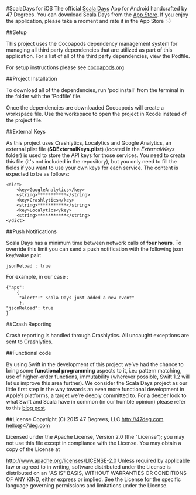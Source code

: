 #ScalaDays for iOS
The official [Scala Days](http://www.scaladays.org) App for Android handcrafted by 47 Degrees. You can download Scala Days from the [App Store](https://itunes.apple.com/us/app/scaladays/id883566471?mt=8 ). If you enjoy the application, please take a moment and rate it in the App Store  :-)

##Setup

This project uses the Cocoapods dependency management system for managing all third party dependencies that are utilized as part of this application. For a list of all of the third party dependencies, view the Podfile.

For setup instructions please see  [cocoapods.org](http://cocoapods.org/)

##Project Installation

To download all of the dependencies, run 'pod install' from the terminal in the folder with the 'Podfile' file.

Once the dependencies are downloaded Cocoapods will create a workspace file. Use the workspace to open the project in Xcode instead of the project file.

##External Keys

As this project uses Crashlytics, Localytics and Google Analytics, an external plist file (**SDExternalKeys.plist**) (located in the *External/Keys* folder) is used to store the API keys for those services. You need to create this file (it's not included in the repository), but you only need to fill the fields if you want to use your own keys for each service. The content is expected to be as follows:

	<dict>
		<key>GoogleAnalytics</key>
		<string>***********</string>
		<key>Crashlytics</key>
		<string>***********</string>
		<key>Localytics</key>
		<string>***********</string>
	</dict>

##Push Notifications

Scala Days has a minimum time between network calls of **four hours**. To override this limit you can send a push notification with the following json key/value pair: 

	jsonReload : true
	
For example, in our case :	

	{"aps":
		{
		 "alert":" Scala Days just added a new event"
		 },
	"jsonReload": true
	}

##Crash Reporting

Crash reporting is handled through Crashlytics. All uncaught exceptions are sent to Crashlytics.

##Functional code

By using Swift in the development of this project we’ve had the chance to bring some **functional programming** aspects to it, i.e.: pattern matching, use of higher-order functions, immutability (wherever possible, Swift 1.2 will let us improve this area further). We consider the Scala Days project as our little first step in the way towards an even more functional development in Apple’s platforms, a target we’re deeply committed to. For a deeper look to what Swift and Scala have in common (in our humble opinion) please refer to this [blog post](http://www.47deg.com/blog/swift-scala).

##License
Copyright (C) 2015 47 Degrees, LLC http://47deg.com hello@47deg.com

Licensed under the Apache License, Version 2.0 (the "License"); you may not use this file except in compliance with the License. You may obtain a copy of the License at

http://www.apache.org/licenses/LICENSE-2.0 Unless required by applicable law or agreed to in writing, software distributed under the License is distributed on an "AS IS" BASIS, WITHOUT WARRANTIES OR CONDITIONS OF ANY KIND, either express or implied. See the License for the specific language governing permissions and limitations under the License.
